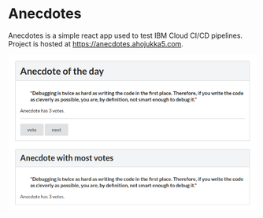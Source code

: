 # Anecdotes

Anecdotes is a simple react app used to test IBM Cloud CI/CD pipelines. Project is hosted at <https://anecdotes.ahojukka5.com>.

![screenshot](images/screenshot.png)
